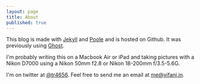 ```yaml
---
layout: page
title: About
published: true
---
```



This blog is made with [Jekyll](http://jekyllrb.com) and [Poole](http://getpoole.com) and is hosted on Github. It was previously using [Ghost](https://ghost.org/).

I'm probably writing this on a Macbook Air or iPad and taking pictures with a Nikon D7000 using a Nikon 50mm f2.8 or Nikon 18-200mm f/3.5-5.6G.

I'm on twitter at [@tr4656](https://twitter.com/tr4656). Feel free to send me an email at me@yifanj.in.
